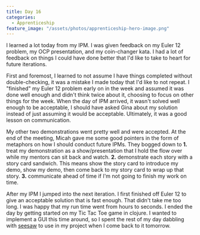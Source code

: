 ```yaml
---
title: Day 16
categories:
  - Apprenticeship
feature_image: "/assets/photos/apprenticeship-hero-image.png"
---
```


I learned a lot today from my IPM. I was given feedback on my Euler 12 problem, my OCP presentation, and my coin-changer
kata. I had a lot of feedback on things I could have done better that I'd like to take to heart for future iterations.

First and foremost, I learned to not assume I have things completed without double-checking,
it was a mistake I made today that I'd like to not repeat. I "finished" my Euler 12 problem early on in the week
and assumed it was done well enough and didn't think twice about it, choosing to focus on other things for the week.
When the day of IPM arrived, it wasn't solved well enough to be acceptable, I should have asked Gina about my solution
instead of just assuming it would be acceptable. Ultimately, it was a good lesson on communication.

My other two demonstrations went pretty well and were accepted. At the end of the meeting, Micah
gave me some good pointers in the form of metaphors on how I should conduct future IPMs. They bogged down to
**1.** treat my demonstration as a show/presentation that I hold the flow over while my mentors can sit back and watch.
**2.** demonstrate each story with a story card sandwich. This means show the story card to introduce my demo, show my
demo,
then come back to my story card to wrap up that story. **3.** communicate ahead of time if I'm not going to finish my
work on time.

After my IPM I jumped into the next iteration. I first finished off Euler 12 to give an acceptable solution that is fast
enough.
That didn't take me too long. I was happy that my run time went from hours to seconds. I ended the day by getting
started on
my Tic Tac Toe game in clojure. I wanted to implement a GUI this time around, so I spent the rest of my day dabbling
with
[seesaw]("https://cljdoc.org/d/seesaw/seesaw/1.5.0/api/seesaw.core") to use in my project when I come back to it
tomorrow.